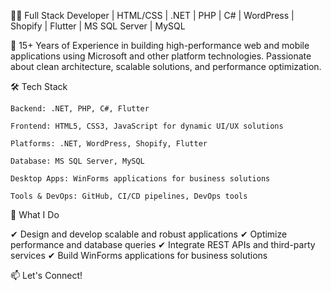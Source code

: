 👨‍💻 Full Stack Developer | HTML/CSS | .NET | PHP | C# | WordPress | Shopify | Flutter | MS SQL Server | MySQL

🚀 15+ Years of Experience in building high-performance web and mobile applications using Microsoft and other platform technologies. Passionate about clean architecture, scalable solutions, and performance optimization.

🛠 Tech Stack

    Backend: .NET, PHP, C#, Flutter

    Frontend: HTML5, CSS3, JavaScript for dynamic UI/UX solutions

    Platforms: .NET, WordPress, Shopify, Flutter

    Database: MS SQL Server, MySQL

    Desktop Apps: WinForms applications for business solutions

    Tools & DevOps: GitHub, CI/CD pipelines, DevOps tools

🌟 What I Do

✔ Design and develop scalable and robust applications
✔ Optimize performance and database queries
✔ Integrate REST APIs and third-party services
✔ Build WinForms applications for business solutions

📫 Let's Connect!
